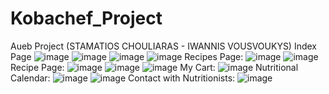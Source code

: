 # Kobachef_Project
Aueb Project (STAMATIOS CHOULIARAS - IWANNIS VOUSVOUKYS)
Index Page
![image](https://github.com/Koularis/Kobachef_Project/assets/124891002/c3b48b7a-77a2-4f0f-817e-aff51b6782f4)
![image](https://github.com/Koularis/Kobachef_Project/assets/124891002/d0c6d3a4-e278-4a4b-95f5-7710a00e35cf)
![image](https://github.com/Koularis/Kobachef_Project/assets/124891002/34ebfa98-dfbb-4925-9b1f-f5438cd5cc30)
![image](https://github.com/Koularis/Kobachef_Project/assets/124891002/47fade76-a77c-4a24-b299-e982959ed139)
Recipes Page:
![image](https://github.com/Koularis/Kobachef_Project/assets/124891002/dbc68463-7c09-4141-ac76-84a723c579e7)
![image](https://github.com/Koularis/Kobachef_Project/assets/124891002/feb2f766-ae10-4ca2-805a-bf0ab1f85d31)
Recipe Page:
![image](https://github.com/Koularis/Kobachef_Project/assets/124891002/b878aa3c-4e99-4a80-a7cf-c974b4e7c981)
![image](https://github.com/Koularis/Kobachef_Project/assets/124891002/ccdc139b-9aa6-4650-9d31-f1436e9e4a88)
![image](https://github.com/Koularis/Kobachef_Project/assets/124891002/a12f03e1-313e-4fde-82f9-aa51817ff215)
My Cart:
![image](https://github.com/Koularis/Kobachef_Project/assets/124891002/d0969541-f072-4309-bacc-db9bf6a00ff3)
Nutritional Calendar:
![image](https://github.com/Koularis/Kobachef_Project/assets/124891002/719c8461-5357-4d94-9919-4ce316ea21ac)
![image](https://github.com/Koularis/Kobachef_Project/assets/124891002/0a4c4675-540a-40b2-a73c-040351f97884)
Contact with Nutritionists:
![image](https://github.com/Koularis/Kobachef_Project/assets/124891002/8c4f73e0-9459-47f5-8388-f0d9ce79b367)








